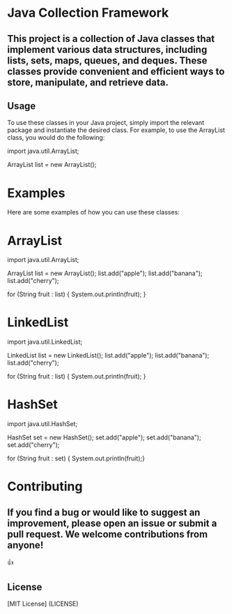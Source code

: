 # Java Collection Framework
## This project is a collection of Java classes that implement various data structures, including lists, sets, maps, queues, and deques. These classes provide convenient and efficient ways to store, manipulate, and retrieve data.
## Usage

To use these classes in your Java project, simply import the relevant package and instantiate the desired class. For example, to use the ArrayList class, you would do the following:


import java.util.ArrayList;

ArrayList<String> list = new ArrayList<String>();


# Examples
Here are some examples of how you can use these classes:

# ArrayList
import java.util.ArrayList;

ArrayList<String> list = new ArrayList<String>();
list.add("apple");
list.add("banana");
list.add("cherry");

for (String fruit : list) {
    System.out.println(fruit);
}

# LinkedList

import java.util.LinkedList;

LinkedList<String> list = new LinkedList<String>();
list.add("apple");
list.add("banana");
list.add("cherry");

for (String fruit : list) {
    System.out.println(fruit);
}

# HashSet

import java.util.HashSet;

HashSet<String> set = new HashSet<String>();
set.add("apple");
set.add("banana");
set.add("cherry");

for (String fruit : set) {
    System.out.println(fruit);}

# Contributing

## If you find a bug or would like to suggest an improvement, please open an issue or submit a pull request. We welcome contributions from anyone!
:+1:

## License

[MIT License] (LICENSE)

